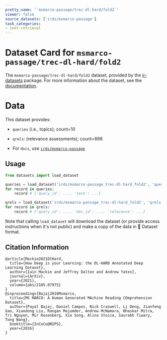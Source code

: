 ```yaml
---
pretty_name: '`msmarco-passage/trec-dl-hard/fold2`'
viewer: false
source_datasets: ['irds/msmarco-passage']
task_categories:
- text-retrieval
---
```


# Dataset Card for `msmarco-passage/trec-dl-hard/fold2`

The `msmarco-passage/trec-dl-hard/fold2` dataset, provided by the [ir-datasets](https://ir-datasets.com/) package.
For more information about the dataset, see the [documentation](https://ir-datasets.com/msmarco-passage#msmarco-passage/trec-dl-hard/fold2).

# Data

This dataset provides:
 - `queries` (i.e., topics); count=10
 - `qrels`: (relevance assessments); count=898

 - For `docs`, use [`irds/msmarco-passage`](https://huggingface.co/datasets/irds/msmarco-passage)

## Usage

```python
from datasets import load_dataset

queries = load_dataset('irds/msmarco-passage_trec-dl-hard_fold2', 'queries')
for record in queries:
    record # {'query_id': ..., 'text': ...}

qrels = load_dataset('irds/msmarco-passage_trec-dl-hard_fold2', 'qrels')
for record in qrels:
    record # {'query_id': ..., 'doc_id': ..., 'relevance': ...}

```

Note that calling `load_dataset` will download the dataset (or provide access instructions when it's not public) and make a copy of the
data in 🤗 Dataset format.

## Citation Information

```
@article{Mackie2021DlHard,
  title={How Deep is your Learning: the DL-HARD Annotated Deep Learning Dataset},
  author={Iain Mackie and Jeffrey Dalton and Andrew Yates},
  journal={ArXiv},
  year={2021},
  volume={abs/2105.07975}
}
@inproceedings{Bajaj2016Msmarco,
  title={MS MARCO: A Human Generated MAchine Reading COmprehension Dataset},
  author={Payal Bajaj, Daniel Campos, Nick Craswell, Li Deng, Jianfeng Gao, Xiaodong Liu, Rangan Majumder, Andrew McNamara, Bhaskar Mitra, Tri Nguyen, Mir Rosenberg, Xia Song, Alina Stoica, Saurabh Tiwary, Tong Wang},
  booktitle={InCoCo@NIPS},
  year={2016}
}
```

